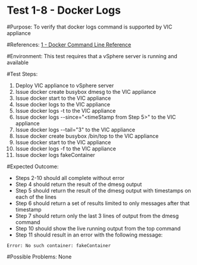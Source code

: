 Test 1-8 - Docker Logs
=======

#Purpose:
To verify that docker logs command is supported by VIC appliance

#References:
[1 - Docker Command Line Reference](https://docs.docker.com/engine/reference/commandline/logs/)

#Environment:
This test requires that a vSphere server is running and available

#Test Steps:
1. Deploy VIC appliance to vSphere server
2. Issue docker create busybox dmesg to the VIC appliance
3. Issue docker start <containerID> to the VIC appliance
4. Issue docker logs <containerID> to the VIC appliance
5. Issue docker logs -t <containerID> to the VIC appliance
6. Issue docker logs --since="<timeStamp from Step 5>" <containerID> to the VIC appliance
7. Issue docker logs --tail="3" <containerID> to the VIC appliance
8. Issue docker create busybox /bin/top to the VIC appliance
9. Issue docker start <containerID> to the VIC appliance
10. Issue docker logs -f <containerID> to the VIC appliance
11. Issue docker logs fakeContainer

#Expected Outcome:
* Steps 2-10 should all complete without error
* Step 4 should return the result of the dmesg output
* Step 5 should return the result of the dmesg output with timestamps on each of the lines
* Step 6 should return a set of results limited to only messages after that timestamp
* Step 7 should return only the last 3 lines of output from the dmesg command
* Step 10 should show the live running output from the top command
* Step 11 should result in an error with the following message:    
```
Error: No such container: fakeContainer
```

#Possible Problems:
None